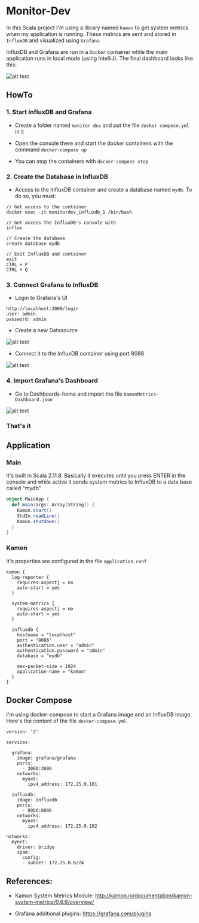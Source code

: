 # Monitor-Dev

In this Scala project I'm using a library named ```Kamon``` to get system metrics when my application is running.  These metrics are sent and stored in ```InfluxDB``` and visualized using ```Grafana```.

InfluxDB and Grafana are run in a ```Docker``` container while the main application runs in local mode (using IntelliJ).  The final dashboard looks like this:

![alt text](https://raw.githubusercontent.com/Kmellzie/monitor-dev/master/project/resources/imgs/KamonMetrics-Memory.png)

## HowTo

### 1. Start InfluxDB and Grafana

* Create a folder named ```monitor-dev``` and put the file ```docker-compose.yml``` in it

* Open the console there and start the docker containers with the command ```docker-compose up```

* You can stop the containers with ```docker-compose stop```

### 2. Create the Database in InfluxDB

* Access to the InfluxDB container and create a database named ```mydb```.  To do so, you must:
```
// Get access to the container
docker exec -it monitordev_influxdb_1 /bin/bash

// Get access the InfluxDB's console with
influx

// Create the database
create database mydb

// Exit InfluxDB and container
exit
CTRL + P
CTRL + Q
```

### 3. Connect Grafana to InfluxDB

* Login to Grafana's UI
```
http://localhost:3000/login
user: admin
password: admin
```

* Create a new Datasource

![alt text](https://raw.githubusercontent.com/Kmellzie/monitor-dev/master/project/resources/imgs/KamonMetrics-Datasource.png)

* Connect it to the InfluxDB container using port 8086

![alt text](https://raw.githubusercontent.com/Kmellzie/monitor-dev/master/project/resources/imgs/KamonMetrics-DatasourceInflux.png)


### 4. Import Grafana's Dashboard

* Go to Dashboards-home and import the file ```KamonMetrics-Dashboard.json```

![alt text](https://raw.githubusercontent.com/Kmellzie/monitor-dev/master/project/resources/imgs/KamonMetrics-Dashboard.png)



### That's it

  ## Application

  ### Main

It's built in Scala 2.11.8. Basically it executes until you press ENTER in the console and while active it sends system metrics to InfluxDB to a data base called "mydb"

```scala
object MainApp {
  def main(args: Array[String]) {
    Kamon.start()
    StdIn.readLine()
    Kamon.shutdown()
  }
}
```

### Kamon

It's properties are configured in the file ```application.conf```
```
kamon {
  log-reporter {
    requires-aspectj = no
    auto-start = yes
  }

  system-metrics {
    requires-aspectj = no
    auto-start = yes
  }

  influxdb {
    hostname = "localhost"
    port = "8086"
    authentication.user = "admin"
    authentication.password = "admin"
    database = "mydb"

    max-packet-size = 1024
    application-name = "kamon"
  }
}
```

## Docker Compose

I'm using docker-compose to start a Grafana image and an InfluxDB image. Here's the content of the file ```docker-compose.yml```.

```
version: '2'

services:

  grafana:
    image: grafana/grafana
    ports:
      - 3000:3000
    networks:
      mynet:
        ipv4_address: 172.25.0.101

  influxdb:
    image: influxdb
    ports:
      - 8086:8086
    networks:
      mynet:
        ipv4_address: 172.25.0.102

networks:
  mynet:
    driver: bridge
    ipam:
      config:
      - subnet: 172.25.0.0/24
```


## References:

* Kamon System Metrics Module: http://kamon.io/documentation/kamon-system-metrics/0.6.6/overview/

* Grafana additional plugins: https://grafana.com/plugins	